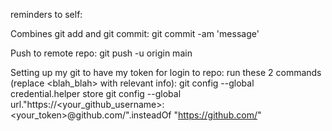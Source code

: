 reminders to self:

Combines git add and git commit:
    git commit -am 'message' 

Push to remote repo:
    git push -u origin main
    
Setting up my git to have my token for login to repo: run these 2 commands (replace <blah_blah> with relevant info):
    git config --global credential.helper store
    git config --global url."https://<your_github_username>:<your_token>@github.com/".insteadOf "https://github.com/"